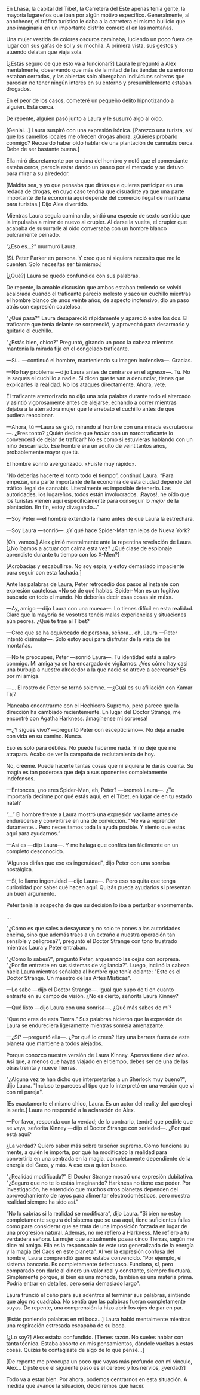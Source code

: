 
En Lhasa, la capital del Tíbet, la Carretera del Este apenas tenía gente, la mayoría lugareños que iban por algún motivo específico. Generalmente, al anochecer, el tráfico turístico le daba a la carretera el mismo bullicio que uno imaginaría en un importante distrito comercial en las montañas.

Una mujer vestida de colores oscuros caminaba, luciendo un poco fuera de lugar con sus gafas de sol y su mochila. A primera vista, sus gestos y atuendo delatan que viaja sola.

[¿Estás seguro de que esto va a funcionar?] Laura le preguntó a Alex mentalmente, observando que más de la mitad de las tiendas de su entorno estaban cerradas, y las abiertas solo albergaban individuos solteros que parecían no tener ningún interés en su entorno y presumiblemente estaban drogados.

En el peor de los casos, cometeré un pequeño delito hipnotizando a alguien. Está cerca.

De repente, alguien pasó junto a Laura y le susurró algo al oído.

[Genial…] Laura suspiró con una expresión irónica. [Parezco una turista, así que los camellos locales me ofrecen drogas ahora. ¿Quieres probarlo conmigo? Recuerdo haber oído hablar de una plantación de cannabis cerca. Debe de ser bastante buena.]

Ella miró discretamente por encima del hombro y notó que el comerciante estaba cerca, parecía estar dando un paseo por el mercado y se detuvo para mirar a su alrededor.

[Maldita sea, y yo que pensaba que dirías que quieres participar en una redada de drogas, en cuyo caso tendría que disuadirte ya que una parte importante de la economía aquí depende del comercio ilegal de marihuana para turistas.] Dijo Alex divertido.

Mientras Laura seguía caminando, sintió una especie de sexto sentido que la impulsaba a mirar de nuevo al crupier. Al darse la vuelta, el crupier que acababa de susurrarle al oído conversaba con un hombre blanco pulcramente peinado.

“¿Eso es…?” murmuró Laura.

[Sí. Peter Parker en persona. Y creo que ni siquiera necesito que me lo cuenten. Solo necesitas ser tú mismo.]

[¿Qué?] Laura se quedó confundida con sus palabras.

De repente, la amable discusión que ambos estaban teniendo se volvió acalorada cuando el traficante pareció molesto y sacó un cuchillo mientras el hombre blanco de unos veinte años, de aspecto inofensivo, dio un paso atrás con expresión cautelosa.

"¿Qué pasa?" Laura desapareció rápidamente y apareció entre los dos. El traficante que tenía delante se sorprendió, y aprovechó para desarmarlo y quitarle el cuchillo.

"¿Estás bien, chico?" Preguntó, girando un poco la cabeza mientras mantenía la mirada fija en el congelado traficante.

—Sí... —continuó el hombre, manteniendo su imagen inofensiva—. Gracias.

—No hay problema —dijo Laura antes de centrarse en el agresor—. Tú. No le saques el cuchillo a nadie. Si dicen que te van a denunciar, tienes que explicarles la realidad. No los ataques directamente. Ahora, vete.

El traficante aterrorizado no dijo una sola palabra durante todo el altercado y asintió vigorosamente antes de alejarse, echando a correr mientras dejaba a la aterradora mujer que le arrebató el cuchillo antes de que pudiera reaccionar.

—Ahora, tú —Laura se giró, mirando al hombre con una mirada escrutadora—. ¿Eres tonto? ¿Quién decide que _hablar_ con un narcotraficante lo convencerá de dejar de traficar? No es como si estuvieras hablando con un niño descarriado. Ese hombre era un adulto de veintitantos años, probablemente mayor que tú.

El hombre sonrió avergonzado. «Fuiste muy rápido».

“No deberías hacerte el tonto todo el tiempo”, continuó Laura. “Para empezar, una parte importante de la economía de esta ciudad depende del tráfico ilegal de cannabis. Literalmente es imposible detenerlo. Las autoridades, los lugareños, todos están involucrados. ¡Rayos!, he oído que los turistas vienen aquí específicamente para conseguir lo _mejor_ de la plantación. En fin, estoy divagando…”

—Soy Peter —el hombre extendió la mano antes de que Laura la estrechara.

—Soy Laura —sonrió—. ¿Y qué hace Spider-Man tan lejos de Nueva York?

[Oh, vamos.] Alex gimió mentalmente ante la repentina revelación de Laura. [¿No íbamos a actuar con calma esta vez? ¿Qué clase de espionaje aprendiste durante tu tiempo con los X-Men?]

[Acrobacias y escabullirse. No soy espía, y estoy demasiado impaciente para seguir con esta fachada.]

Ante las palabras de Laura, Peter retrocedió dos pasos al instante con expresión cautelosa. «No sé de qué hablas. Spider-Man es un fugitivo buscado en todo el mundo. No deberías decir esas cosas sin más».

—Ay, amigo —dijo Laura con una mueca—. Lo tienes difícil en esta realidad. Claro que la mayoría de vosotros tenéis malas experiencias y situaciones aún peores. ¿Qué te trae al Tíbet?

—Creo que se ha equivocado de persona, señora... eh, Laura —Peter intentó disimular—. Solo estoy aquí para disfrutar de la vista de las montañas.

—No te preocupes, Peter —sonrió Laura—. Tu identidad está a salvo conmigo. Mi amiga ya se ha encargado de vigilarnos. ¿Ves cómo hay casi una burbuja a nuestro alrededor a la que nadie se atreve a acercarse? Es por mi amiga.

—… El rostro de Peter se tornó solemne. —¿Cuál es su afiliación con Kamar Taj?

Planeaba encontrarme con el Hechicero Supremo, pero parece que la dirección ha cambiado recientemente. En lugar del Doctor Strange, me encontré con Agatha Harkness. ¡Imagínense mi sorpresa!

—¿Y sigues vivo? —preguntó Peter con escepticismo—. No deja a nadie con vida en su camino. Nunca.

Eso es solo para débiles. No puede hacerme nada. Y no dejé que me atrapara. Acabo de ver la campaña de reclutamiento de hoy.

No, créeme. Puede hacerte tantas cosas que ni siquiera te darás cuenta. Su magia es tan poderosa que deja a sus oponentes completamente indefensos.

—Entonces, ¿no eres Spider-Man, eh, Peter? —bromeó Laura—. ¿Te importaría decirme por qué estás aquí, en el Tíbet, en lugar de en tu estado natal?

“...” El hombre frente a Laura mostró una expresión vacilante antes de endurecerse y convertirse en una de convicción. “Me va a reprender duramente… Pero necesitamos toda la ayuda posible. Y siento que estás aquí para ayudarnos.”

—Así es —dijo Laura—. Y me halaga que confíes tan fácilmente en un completo desconocido.

“Algunos dirían que eso es ingenuidad”, dijo Peter con una sonrisa nostálgica.

—Sí, lo llamo ingenuidad —dijo Laura—. Pero eso no quita que tenga curiosidad por saber qué hacen aquí. Quizás pueda ayudarlos si presentan un buen argumento.

Peter tenía la sospecha de que su decisión lo iba a perturbar enormemente.

…

"¿Cómo es que sales a desayunar y no solo te pones a las autoridades encima, sino que además traes a un extraño a nuestra operación tan sensible y peligrosa?", preguntó el Doctor Strange con tono frustrado mientras Laura y Peter entraban.

"¿Cómo lo sabes?", preguntó Peter, arqueando las cejas con sorpresa. "¿Por fin entraste en sus sistemas de vigilancia?". Luego, inclinó la cabeza hacia Laura mientras señalaba al hombre que tenía delante: "Este es el Doctor Strange. Un maestro de las Artes Místicas".

—Lo sabe —dijo el Doctor Strange—. Igual que supo de ti en cuanto entraste en su campo de visión. ¿No es cierto, señorita Laura Kinney?

—Qué listo —dijo Laura con una sonrisa—. ¿Qué más sabes de mí?

“Que no eres de esta Tierra.” Sus palabras hicieron que la expresión de Laura se endureciera ligeramente mientras sonreía amenazante.

—¿Sí? —preguntó ella—. ¿Por qué lo crees? Hay una barrera fuera de este planeta que mantiene a todos alejados.

Porque conozco nuestra versión de Laura Kinney. Apenas tiene diez años. Así que, a menos que hayas viajado en el tiempo, debes ser de una de las otras treinta y nueve Tierras.

"¿Alguna vez te han dicho que interpretarías a un Sherlock muy bueno?", dijo Laura. "Incluso te pareces al tipo que lo interpretó en una versión que vi con mi pareja".

[Es exactamente el mismo chico, Laura. Es un actor del reality del que elegí la serie.] Laura no respondió a la aclaración de Alex.

—Por favor, responda con la verdad; de lo contrario, tendré que pedirle que se vaya, señorita Kinney —dijo el Doctor Strange con seriedad—. ¿Por qué está aquí?

¿La verdad? Quiero saber más sobre tu señor supremo. Cómo funciona su mente, a quién le importa, por qué ha modificado la realidad para convertirla en una centrada en la magia, completamente dependiente de la energía del Caos, y más. A eso es a quien busco.

"¿Realidad modificada?" El Doctor Strange mostró una expresión dubitativa. "¿Seguro que no te lo estás imaginando? Harkness no tiene ese poder. Por investigación, he entendido que muchos otros planetas dependen del aprovechamiento de rayos para alimentar electrodomésticos, pero nuestra realidad siempre ha sido así."

“No lo sabrías si la realidad se modificara”, dijo Laura. “Si bien no estoy completamente segura del sistema que se usa aquí, tiene suficientes fallas como para considerar que se trata de una imposición forzada en lugar de una progresión natural. Además, no me refiero a Harkness. Me refiero a tu verdadera señora. La mujer que actualmente _posee_ cinco Tierras, según me dice mi amigo. Ella es la responsable de este uso generalizado de la energía y la magia del Caos en este planeta”. Al ver la expresión confusa del hombre, Laura comprendió que no estaba convencido. “Por ejemplo, el sistema bancario. Es completamente defectuoso. Funciona, sí, pero comparado con darle al dinero un valor real y constante, siempre fluctuará. Simplemente porque, si bien es una moneda, también es una materia prima. Podría entrar en detalles, pero sería demasiado largo”.

Laura frunció el ceño para sus adentros al terminar sus palabras, sintiendo que algo no cuadraba. No sentía que las palabras fueran completamente suyas. De repente, una comprensión la hizo abrir los ojos de par en par.

[Estás poniendo palabras en mi boca…] Laura habló mentalmente mientras una respiración estresada escapaba de su boca.

[¿Lo soy?] Alex estaba confundido. [Tienes razón. No sueles hablar con tanta técnica. Estaba absorto en mis pensamientos, dándole vueltas a estas cosas. Quizás te contagiaste de algo de lo que pensé...]

[De repente me preocupa un poco que vayas más profundo con mi vínculo, Alex… Dijiste que el siguiente paso es el cerebro y los nervios, ¿verdad?]

Todo va a estar bien. Por ahora, podemos centrarnos en esta situación. A medida que avance la situación, decidiremos qué hacer.